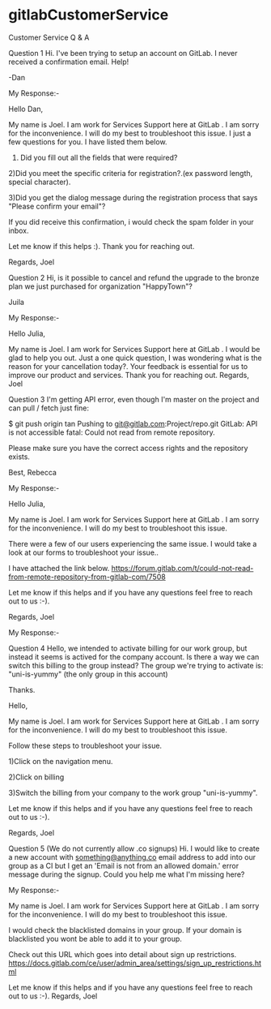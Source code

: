 # gitlabCustomerService
Customer Service Q & A  

Question 1
Hi. 
I've been trying to setup an account on GitLab. I never received a confirmation email. Help!

-Dan


My Response:-

Hello Dan,

My name is Joel. I am work for Services Support here at GitLab . I am sorry for the inconvenience. I will do my best to troubleshoot this issue. I just a few questions for you. I have listed them below.

1) Did you fill out all the fields that were required?


2)Did you meet the specific criteria for registration?.(ex  password length, special character).
 

3)Did you get the dialog message during the registration process that says "Please confirm your email"?

If you did receive this confirmation, i would check the spam folder in your inbox. 

Let me know if this helps :). Thank you for reaching out.

Regards,
Joel

Question 2
Hi, is it possible to cancel and refund the upgrade to the bronze plan we just purchased for organization "HappyTown"?

Juila

My Response:-

Hello Julia, 

My name is Joel. I am work for Services Support here at GitLab . I would be glad to help you out. Just a one quick question,  I was wondering what is the reason for your cancellation today?. 
Your feedback is essential for us to improve our product and services. Thank you for reaching out.
Regards,
Joel

Question 3
I'm getting API error, even though I'm master on the project and can pull / fetch just fine:

$ git push origin tan 
Pushing to git@gitlab.com:Project/repo.git 
GitLab: API is not accessible 
fatal: Could not read from remote repository.

Please make sure you have the correct access rights 
and the repository exists.

Best,
Rebecca

My Response:-

Hello Julia, 

My name is Joel. I am work for Services Support here at GitLab . I am sorry for the inconvenience. I will do my best to troubleshoot this issue.

There were a few of our users experiencing the same issue. I would take a look at our forms to troubleshoot your issue..

I have attached the link below.
https://forum.gitlab.com/t/could-not-read-from-remote-repository-from-gitlab-com/7508


Let me know if this helps and if you have any questions feel free to reach out to us :-). 

Regards,
Joel

My Response:-

Question 4
Hello, we intended to activate billing for our work group, but instead it seems is actived for the company account. Is there a way we can switch this billing to the group instead? The group we're trying to activate is: "uni-is-yummy" (the only group in this account)

Thanks.

Hello, 

My name is Joel. I am work for Services Support here at GitLab . I am sorry for the inconvenience. I will do my best to troubleshoot this issue.

Follow these steps to troubleshoot your issue.

1)Click on the navigation menu.

2)Click on billing

3)Switch the billing from your company to the work group "uni-is-yummy".


Let me know if this helps and if you have any questions feel free to reach out to us :-). 

Regards,
Joel

Question 5 (We do not currently allow .co signups)
Hi. I would like to create a new account with something@anything.co email address to add into our group as a CI but I get an 'Email is not from an allowed domain.' error message during the signup. 
Could you help me what I'm missing here?

My Response:-

My name is Joel. I am work for Services Support here at GitLab . I am sorry for the inconvenience. I will do my best to troubleshoot this issue.

I would check the blacklisted domains in your group. If your domain is blacklisted you wont be able to add it to your group.

Check out this URL which goes into detail about sign up restrictions.
https://docs.gitlab.com/ce/user/admin_area/settings/sign_up_restrictions.html

Let me know if this helps and if you have any questions feel free to reach out to us :-). 
Regards,
Joel

